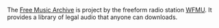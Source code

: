 The <a href="http://freemusicarchive.org/">Free Music Archive</a> is project by the freeform radio station <a href="http://wfmu.org">WFMU</a>. It provides a library of legal audio that anyone can downloads. 



